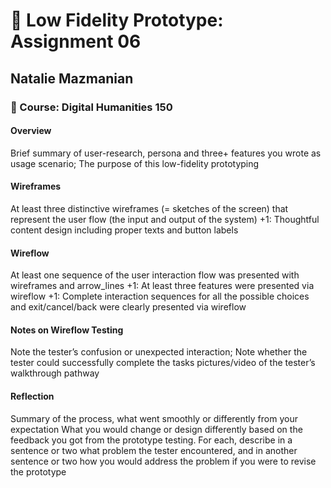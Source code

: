 # :link: Low Fidelity Prototype: Assignment 06
## Natalie Mazmanian 
### :book: Course: Digital Humanities 150 

#### Overview
Brief summary of user-research, persona and three+ features you wrote as usage scenario; The purpose of this low-fidelity prototyping

#### Wireframes
At least three distinctive wireframes (= sketches of the screen) that represent the user flow (the input and output of the system) 
+1: Thoughtful content design including proper texts and button labels

#### Wireflow
At least one sequence of the user interaction flow was presented with wireframes and arrow_lines 
+1: At least three features were presented via wireflow
+1: Complete interaction sequences for all the possible choices and exit/cancel/back were clearly presented via wireflow

#### Notes on Wireflow Testing
Note the tester’s confusion or unexpected interaction; Note whether the tester could successfully complete the tasks 
pictures/video of the tester’s walkthrough pathway

#### Reflection
Summary of the process, what went smoothly or differently from your expectation
What you would change or design differently based on the feedback you got from the prototype testing. 
For each, describe in a sentence or two what problem the tester encountered, and in another sentence or two how you would address the problem if you were to revise the prototype
